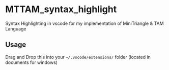 # MTTAM_syntax_highlight
 Syntax Highlighting in vscode for my implementation of MiniTriangle & TAM Language

## Usage
 Drag and Drop this into your `~/.vscode/extensions/` folder (located in documents for windows)